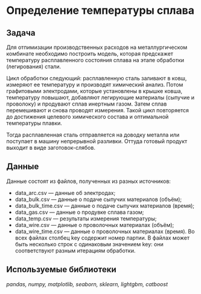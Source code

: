 # Определение температуры сплава

## Задача
Для отпимизации производственных расходов на металлургическом комбинате необходимо построить модель, которая предскажет температуру расплавленного состояния сплава на этапе обработки (легирования) стали.

Цикл обработки следующий: расплавленную сталь заливают в ковш, измеряют ее температуру и производят химический анализ. Потом графитовыми электродами, которые установлены в крышке ковша, температуру повышают, добавляют легирующие материалы (сыпучие и проволоку) и продувают сплав инертным газом. Затем сплав перемешивают и снова проводят измерения. Такой цикл повторяется до достижения целевого химического состава и оптимальной температуры плавки.

Тогда расплавленная сталь отправляется на доводку металла или поступает в машину непрерывной разливки. Оттуда готовый продукт выходит в виде заготовок-слябов.

## Данные
Данные состоят из файлов, полученных из разных источников:

* data_arc.csv — данные об электродах;
* data_bulk.csv — данные о подаче сыпучих материалов (объём);
* data_bulk_time.csv — данные о подаче сыпучих материалов (время);
* data_gas.csv — данные о продувке сплава газом;
* data_temp.csv — результаты измерения температуры;
* data_wire.csv — данные о проволочных материалах (объём);
* data_wire_time.csv — данные о проволочных материалах (время).
Во всех файлах столбец key содержит номер партии. В файлах может быть несколько строк с одинаковым значением key: они соответствуют разным итерациям обработки.

## Используемые библиотеки
*pandas, numpy, matplotlib, seaborn, sklearn, lightgbm, catboost*